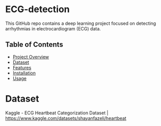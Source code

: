 # ECG-detection
This GitHub repo contains a deep learning project focused on detecting arrhythmias in electrocardiogram (ECG) data.

## Table of Contents

- [Project Overview](#project-overview)
- [Dataset](#dataset)
- [Features](#features)
- [Installation](#installation)
- [Usage](#usage)

# Dataset
Kaggle - ECG Heartbeat Categorization Dataset | https://www.kaggle.com/datasets/shayanfazeli/heartbeat

